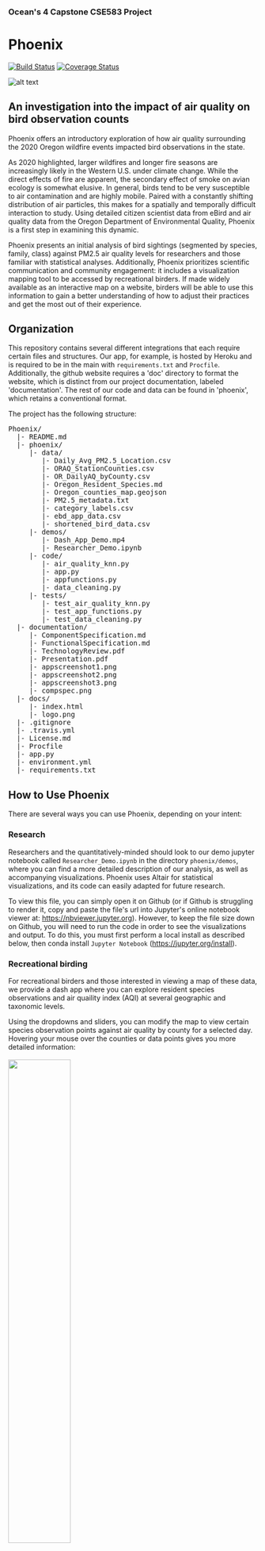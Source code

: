 ### Ocean's 4 Capstone CSE583 Project
# Phoenix
[![Build Status](https://travis-ci.org/emilysellinger/Phoenix.github.io.svg?branch=main)](https://travis-ci.org/emilysellinger/Phoenix.github.io) [![Coverage Status](https://coveralls.io/repos/github/emilysellinger/Phoenix.github.io/badge.svg?branch=main)](https://coveralls.io/github/emilysellinger/Phoenix.github.io?branch=main)

![alt text](https://raw.githubusercontent.com/emilysellinger/Phoenix.github.io/main/docs/logo.png)

## An investigation into the impact of air quality on bird observation counts

Phoenix offers an introductory exploration of how air quality surrounding the 2020 Oregon wildfire events impacted bird observations in the state. 

As 2020 highlighted, larger wildfires and longer fire seasons are increasingly likely in the Western U.S. under climate change. While the direct effects of fire are apparent, the secondary effect of smoke on avian ecology is somewhat elusive. In general, birds tend to be very susceptible to air contamination and are highly mobile. Paired with a constantly shifting distribution of air particles, this makes for a spatially and temporally difficult interaction to study. Using detailed citizen scientist data from eBird and air quality data from the Oregon Department of Environmental Quality, Phoenix is a first step in examining this dynamic. 

Phoenix presents an initial analysis of bird sightings (segmented by species, family, class) against PM2.5 air quality levels for researchers and those familiar with statistical analyses. Additionally, Phoenix prioritizes scientific communication and community engagement: it includes a visualization mapping tool to be accessed by recreational birders. If made widely available as an interactive map on a website, birders will be able to use this information to gain a better understanding of how to adjust their practices and get the most out of their experience.

## Organization
This repository contains several different integrations that each require certain files and structures. Our app, for example, is hosted by Heroku and is required to be in the main with `requirements.txt` and `Procfile`. Additionally, the github website requires a 'doc' directory to format the website, which is distinct from our project documentation, labeled 'documentation'. The rest of our code and data can be found in 'phoenix', which retains a conventional format.

The project has the following structure:
<pre>Phoenix/
  |- README.md
  |- phoenix/
     |- data/
        |- Daily_Avg_PM2.5_Location.csv
        |- ORAQ_StationCounties.csv
        |- OR_DailyAQ_byCounty.csv
        |- Oregon_Resident_Species.md
        |- Oregon_counties_map.geojson
        |- PM2.5_metadata.txt
        |- category_labels.csv
        |- ebd_app_data.csv
        |- shortened_bird_data.csv
     |- demos/
        |- Dash_App_Demo.mp4
        |- Researcher_Demo.ipynb
     |- code/
        |- air_quality_knn.py
        |- app.py
        |- appfunctions.py
        |- data_cleaning.py
     |- tests/
        |- test_air_quality_knn.py
        |- test_app_functions.py
        |- test_data_cleaning.py
  |- documentation/
     |- ComponentSpecification.md
     |- FunctionalSpecification.md
     |- TechnologyReview.pdf
     |- Presentation.pdf
     |- appscreenshot1.png
     |- appscreenshot2.png
     |- appscreenshot3.png
     |- compspec.png
  |- docs/
     |- index.html
     |- logo.png
  |- .gitignore
  |- .travis.yml
  |- License.md
  |- Procfile
  |- app.py
  |- environment.yml
  |- requirements.txt
</pre>
## How to Use Phoenix
There are several ways you can use Phoenix, depending on your intent:

### Research
Researchers and the quantitatively-minded should look to our demo jupyter notebook called `Researcher_Demo.ipynb` in the directory `phoenix/demos`, where you can find a more detailed description of our analysis, as well as accompanying visualizations. Phoenix uses Altair for statistical visualizations, and its code can easily adapted for future research.

To view this file, you can simply open it on Github (or if Github is struggling to render it, copy and paste the file's url into Jupyter's online notebook viewer at: https://nbviewer.jupyter.org). However, to keep the file size down on Github, you will need to run the code in order to see the visualizations and output. To do this, you must first perform a local install as described below, then conda install `Jupyter Notebook` (https://jupyter.org/install).

### Recreational birding

For recreational birders and those interested in viewing a map of these data, we provide a dash app where you can explore resident species observations and air quaility index (AQI) at several geographic and taxonomic levels. 

Using the dropdowns and sliders, you can modify the map to view certain species observation points against air quality by county for a selected day. Hovering your mouse over the counties or data points gives you more detailed information:
<br/>
<br/>
<img src="documentation/app_screenshot1.png" width="50%">
<br/>
<br/>
To the right, you can view all of the observation data over the course of four months by county, overlayed on colored regions indicating poor air quality for those days. Here, you can choose the county to plot and the taxonomic level you wish to view. Additionally, you can select and deselect certain species/families/orders in the legend of the plot, further refining your view of the data. And again, hovering your mouse over the graph reveals even more information about each data point:
<br/>
<br/>
<img src="documentation/app_screenshot2.png" width="50%">
<br/>
<br/>
This app and its instructions can be viewed directly on our website, https://emilysellinger.github.io/Phoenix.github.io/. If you are experiencing performance issues with the online version (if the map won't load, for example), your next best option is to do a local installation of the repository, as described in the section below. This is what the website should look like:
<br/>
<br/>
<img src="documentation/app_screenshot3.png" width="75%">
<br/>
<br/>
<br/>
## Local Installation
First, you will need an installation of `conda`. There are several ways to achieve this, which you can find at: https://docs.conda.io/projects/conda/en/latest/user-guide/install/

To install `Phoenix` you will need to first clone the repository onto your own computer using the following `git` command in the terminal at the directory you wish to install to:  
<pre>git clone https://github.com/emilysellinger/Phoenix.git</pre>

Next, you will need to have all of the software dependencies needed for `Phoenix` to run. The best way to do this is to use the virtual environment created for this project. You can create the `Phoenix` virtual environment on your computer by using the following command:
<pre>conda env create -f environment.yml</pre>

To begin using this environment, activate it with
<pre>conda activate project_CSE</pre>

Now you can use the terminal to run any of the code found in the Phoenix repository. For example, if you would like to run the Researcher Demo notebook (after installing Jupyter Notebooks), make the cloned repository your working directory and run:

<pre>jupyter notebook phoenix/demos/Researcher_Demo.ipynb</pre>

Alternatively, if you would like to run a local version of the dash app, run:

<pre>python app.py</pre>

And after it loads, copy and paste the server address (`http://127.0.0.1:8050/`) into a browser to view the app.
<br/>
<br/>
## Data Sources
### eBird Basic Dataset
- A comprehensive birding dataset that includes checklist and observation data submitted by citizen scientists and volunteers on the widely-used [eBird](https://ebird.org/home) app.
- This data is hosted and managed by the Cornell Lab of Ornithology and can be found at: https://ebird.org/science/download-ebird-data-products
- Citation: *eBird Basic Dataset. Version: EBD_relSept2020. Cornell Lab of Ornithology, Ithaca, NY. Oct 2020.*

### Oregon Department of Environmental Quality Station Reports
- Hourly air quality reports for monitoring stations across the state of Oregon. The PM2.5 data averaged over each day is the only air quality metric used for this project.
- This data is hosted and managed by the Oregon Department of Environmental Quality and can be found at: https://oraqi.deq.state.or.us/report/SingleStationReport 

## Limitations
This software is designed for exclusive use with the cleaned Oregon eBird and air quality datasets for 2020. 

The Phoenix repository will no longer be maintained beyond 2020. 

